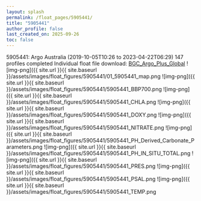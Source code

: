 ```yaml
---
layout: splash
permalink: /float_pages/5905441/
title: "5905441"
author_profile: false
last_created_on: 2025-09-26
toc: false
---
```

 
5905441: Argo Australia (2019-10-05T10:26 to 2023-04-22T06:29)
147 profiles completed
Individual float file download: [BGC_Argo_Plus_Global](https://ftp.soest.hawaii.edu/bgc_argo_plus/Individual_Floats/outliers_removed/5905441_Sprof_processed.nc)
![img-png]({{ site.url }}{{ site.baseurl }}/assets/images/float_figures/5905441/01_5905441_map.png
![img-png]({{ site.url }}{{ site.baseurl }}/assets/images/float_figures/5905441/5905441_BBP700.png
![img-png]({{ site.url }}{{ site.baseurl }}/assets/images/float_figures/5905441/5905441_CHLA.png
![img-png]({{ site.url }}{{ site.baseurl }}/assets/images/float_figures/5905441/5905441_DOXY.png
![img-png]({{ site.url }}{{ site.baseurl }}/assets/images/float_figures/5905441/5905441_NITRATE.png
![img-png]({{ site.url }}{{ site.baseurl }}/assets/images/float_figures/5905441/5905441_PH_Derived_Carbonate_Parameters.png
![img-png]({{ site.url }}{{ site.baseurl }}/assets/images/float_figures/5905441/5905441_PH_IN_SITU_TOTAL.png
![img-png]({{ site.url }}{{ site.baseurl }}/assets/images/float_figures/5905441/5905441_PRES.png
![img-png]({{ site.url }}{{ site.baseurl }}/assets/images/float_figures/5905441/5905441_PSAL.png
![img-png]({{ site.url }}{{ site.baseurl }}/assets/images/float_figures/5905441/5905441_TEMP.png
